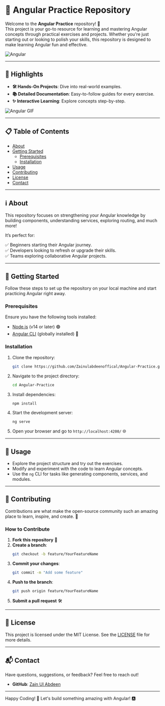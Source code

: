 # 🎯 Angular Practice Repository  

Welcome to the **Angular Practice** repository! 🚀  
This project is your go-to resource for learning and mastering Angular concepts through practical exercises and projects. Whether you're just starting out or looking to polish your skills, this repository is designed to make learning Angular fun and effective.  

![Angular](https://angular.io/assets/images/logos/angular/angular.svg)  

---

## 🌟 Highlights  

- **🛠️ Hands-On Projects**: Dive into real-world examples.  
- **📚 Detailed Documentation**: Easy-to-follow guides for every exercise.  
- **✨ Interactive Learning**: Explore concepts step-by-step.  

![Angular GIF](https://media.giphy.com/media/ZVik7pBtu9dNS/giphy.gif)  

---

## 📋 Table of Contents  

- [About](#about)  
- [Getting Started](#getting-started)  
  - [Prerequisites](#prerequisites)  
  - [Installation](#installation)  
- [Usage](#usage)  
- [Contributing](#contributing)  
- [License](#license)  
- [Contact](#contact)  

---

## ℹ️ About  

This repository focuses on strengthening your Angular knowledge by building components, understanding services, exploring routing, and much more!  

It’s perfect for:  

✅ Beginners starting their Angular journey.  
✅ Developers looking to refresh or upgrade their skills.  
✅ Teams exploring collaborative Angular projects.  

---

## 🚀 Getting Started  

Follow these steps to set up the repository on your local machine and start practicing Angular right away.  

### Prerequisites  

Ensure you have the following tools installed:  

- [Node.js](https://nodejs.org/) (v14 or later) 🟢  
- [Angular CLI](https://angular.io/cli) (globally installed) 🔧  

### Installation  

1. Clone the repository:  
   ```bash  
   git clone https://github.com/Zainulabdeenoffical/Angular-Practice.git  
   ```  

2. Navigate to the project directory:  
   ```bash  
   cd Angular-Practice  
   ```  

3. Install dependencies:  
   ```bash  
   npm install  
   ```  

4. Start the development server:  
   ```bash  
   ng serve  
   ```  

5. Open your browser and go to `http://localhost:4200/` 🌐  

---

## 🏃 Usage  

- Explore the project structure and try out the exercises.  
- Modify and experiment with the code to learn Angular concepts.  
- Use the `ng` CLI for tasks like generating components, services, and modules.  

---

## 🤝 Contributing  

Contributions are what make the open-source community such an amazing place to learn, inspire, and create. 🎉  

### How to Contribute  

1. **Fork this repository** 🍴  
2. **Create a branch**:  
   ```bash  
   git checkout -b feature/YourFeatureName  
   ```  
3. **Commit your changes**:  
   ```bash  
   git commit -m "Add some feature"  
   ```  
4. **Push to the branch**:  
   ```bash  
   git push origin feature/YourFeatureName  
   ```  
5. **Submit a pull request** 🛠️  

---

## 📄 License  

This project is licensed under the MIT License. See the [LICENSE](LICENSE) file for more details.  

---

## 📬 Contact  

Have questions, suggestions, or feedback? Feel free to reach out!  

- **GitHub**: [Zain Ul Abdeen](https://github.com/Zainulabdeenoffical)  



---

Happy Coding! 🎉 Let's build something amazing with Angular! 🅰️  



